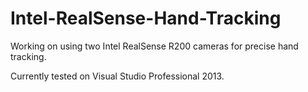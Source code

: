 # Intel-RealSense-Hand-Tracking

Working on using two Intel RealSense R200 cameras for precise hand tracking.

Currently tested on Visual Studio Professional 2013.
